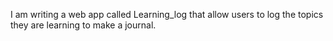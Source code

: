 I am writing a web app called Learning_log that allow users to log the topics they are learning to make a journal.
